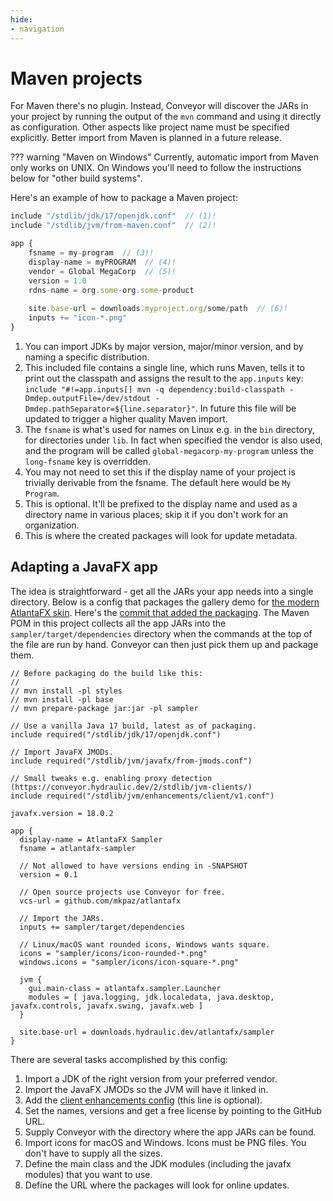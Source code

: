 ```yaml
---
hide:
- navigation
---
```


# Maven projects

For Maven there's no plugin. Instead, Conveyor will discover the JARs in your project by running the output of the `mvn` command and using it directly as configuration. Other aspects like project name must be specified explicitly. Better import from Maven is planned in a future release.

??? warning "Maven on Windows"
    Currently, automatic import from Maven only works on UNIX. On Windows you'll need to follow the instructions below for "other build systems".

Here's an example of how to package a Maven project:

```javascript title="conveyor.conf" linenums="1"
include "/stdlib/jdk/17/openjdk.conf"  // (1)!
include "/stdlib/jvm/from-maven.conf"  // (2)!

app {
    fsname = my-program  // (3)!
    display-name = myPROGRAM  // (4)!
    vendor = Global MegaCorp  // (5)!
    version = 1.0
    rdns-name = org.some-org.some-product
    
    site.base-url = downloads.myproject.org/some/path  // (6)!
    inputs += "icon-*.png"
}
```

1. You can import JDKs by major version, major/minor version, and by naming a specific distribution.
2. This included file contains a single line, which runs Maven, tells it to print out the classpath and assigns the result to the `app.inputs` key: `include "#!=app.inputs[] mvn -q dependency:build-classpath -Dmdep.outputFile=/dev/stdout -Dmdep.pathSeparator=${line.separator}"`. In future this file will be updated to trigger a higher quality Maven import.
3. The `fsname` is what's used for names on Linux e.g. in the `bin` directory, for directories under `lib`. In fact when specified the vendor is also used, and the program will be called `global-megacorp-my-program` unless the `long-fsname` key is overridden.
4. You may not need to set this if the display name of your project is trivially derivable from the fsname. The default here would be `My Program`.
5. This is optional. It'll be prefixed to the display name and used as a directory name  in various places; skip it if you don't work for an organization.
6. This is where the created packages will look for update metadata.

## Adapting a JavaFX app

The idea is straightforward - get all the JARs your app needs into a single directory. Below is a config that packages the gallery demo for [the modern AtlantaFX skin](https://github.com/hydraulic-software/atlantafx). Here's the [commit that added the packaging](https://github.com/hydraulic-software/atlantafx/commit/c1246ce1c377814a80d908bfd16a8d1aab600f03). The Maven POM in this project collects all the app JARs into the `sampler/target/dependencies` directory when the commands at the top of the file are run by hand. Conveyor can then just pick them up and package them.

```
// Before packaging do the build like this:
//
// mvn install -pl styles
// mvn install -pl base
// mvn prepare-package jar:jar -pl sampler

// Use a vanilla Java 17 build, latest as of packaging.
include required("/stdlib/jdk/17/openjdk.conf")

// Import JavaFX JMODs.
include required("/stdlib/jvm/javafx/from-jmods.conf")

// Small tweaks e.g. enabling proxy detection (https://conveyor.hydraulic.dev/2/stdlib/jvm-clients/)
include required("/stdlib/jvm/enhancements/client/v1.conf")

javafx.version = 18.0.2

app {
  display-name = AtlantaFX Sampler
  fsname = atlantafx-sampler

  // Not allowed to have versions ending in -SNAPSHOT
  version = 0.1

  // Open source projects use Conveyor for free.
  vcs-url = github.com/mkpaz/atlantafx
  
  // Import the JARs.
  inputs += sampler/target/dependencies

  // Linux/macOS want rounded icons, Windows wants square.
  icons = "sampler/icons/icon-rounded-*.png"
  windows.icons = "sampler/icons/icon-square-*.png"

  jvm {
    gui.main-class = atlantafx.sampler.Launcher
    modules = [ java.logging, jdk.localedata, java.desktop, javafx.controls, javafx.swing, javafx.web ]
  }

  site.base-url = downloads.hydraulic.dev/atlantafx/sampler
}
```

There are several tasks accomplished by this config:

1. Import a JDK of the right version from your preferred vendor.
2. Import the JavaFX JMODs so the JVM will have it linked in.
3. Add the [client enhancements config](../stdlib/jvm-clients.md) (this line is optional).
4. Set the names, versions and get a free license by pointing to the GitHub URL.
5. Supply Conveyor with the directory where the app JARs can be found.
6. Import icons for macOS and Windows. Icons must be PNG files. You don't have to supply all the sizes.
7. Define the main class and the JDK modules (including the javafx modules) that you want to use.
8. Define the URL where the packages will look for online updates.
